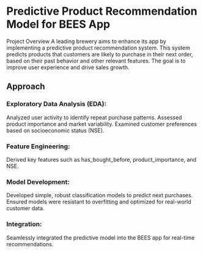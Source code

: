 # Predictive Product Recommendation Model for BEES App
Project Overview
A leading brewery aims to enhance its app by implementing a predictive product recommendation system. This system predicts products that customers are likely to purchase in their next order, based on their past behavior and other relevant features. The goal is to improve user experience and drive sales growth.

## Approach

### Exploratory Data Analysis (EDA):
Analyzed user activity to identify repeat purchase patterns.
Assessed product importance and market variability.
Examined customer preferences based on socioeconomic status (NSE).

### Feature Engineering:
Derived key features such as has_bought_before, product_importance, and NSE.

### Model Development:
Developed simple, robust classification models to predict next purchases.
Ensured models were resistant to overfitting and optimized for real-world customer data.

### Integration:
Seamlessly integrated the predictive model into the BEES app for real-time recommendations.
